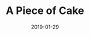 ---
date: 2019-01-29
tags: post
name: HaintonDotNet - North East
url: https://www.meetup.com/HaintonDotNetNE/
type: meetup
title: A Piece of Cake
slides_url: 
recording_url: 
city: Newcastle
country: United Kingdom
country_code: UK
language: English
---